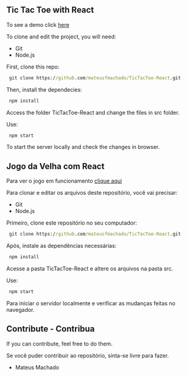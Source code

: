 ## Tic Tac Toe with React

To see a demo click [here](https://mateusfmachado.github.io/tictactoe/)

To clone and edit the project, you will need:
- Git
- Node.js

First, clone this repo:
```cmd
 git clone https://github.com/mateusfmachado/TicTacToe-React.git
```

Then, install the dependecies:
```cmd
 npm install
```

Access the folder TicTacToe-React and change the files in src folder.

Use:
```cmd
 npm start
```
To start the server locally and check the changes in browser.

## Jogo da Velha com React

Para ver o jogo em funcionamento [clique aqui](https://mateusfmachado.github.io/tictactoe/)

Para clonar e editar os arquivos deste repositório, você vai precisar:
- Git
- Node.js

Primeiro, clone este repositório no seu computador:
```cmd
 git clone https://github.com/mateusfmachado/TicTacToe-React.git
```

Após, instale as dependências necessárias:
```cmd
 npm install
```

Acesse a pasta TicTacToe-React e altere os arquivos na pasta src.

Use: 
```cmd
 npm start
```
Para iniciar o servidor localmente e verificar as mudanças feitas no navegador.

## Contribute - Contribua

If you can contribute, feel free to do them.

Se você puder contribuir ao repositório, sinta-se livre para fazer.

- Mateus Machado
